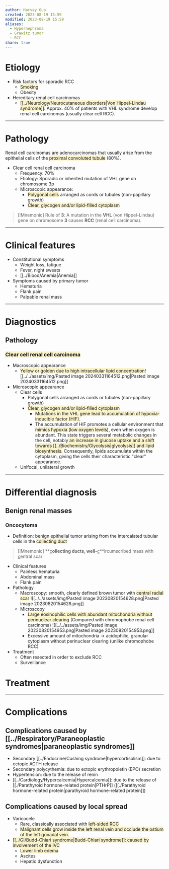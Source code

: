 ```yaml
---
author: Harvey Guo
created: 2023-08-19 15:59
modified: 2023-08-19 15:59
aliases:
  - Hypernephroma
  - Grawitz tumor
  - RCC
share: true
---
```

# Etiology
- Risk factors for sporadic RCC
	- <span style="background:rgba(240, 200, 0, 0.2)">Smoking</span>
	- Obesity
- Hereditary renal cell carcinomas
	- <span style="background:rgba(240, 200, 0, 0.2)">[[../Neurology/Neurocutaneous disorders|Von Hippel-Lindau syndrome]]</span>: Approx. 40% of patients with VHL syndrome develop renal cell carcinomas (usually clear cell RCC).

---
# Pathology
Renal cell carcinomas are adenocarcinomas that usually arise from the epithelial cells of the <span style="background:rgba(240, 200, 0, 0.2)">proximal convoluted tubule</span> (80%).
- Clear cell renal cell carcinoma
	- Frequency: 70%
	- Etiology: Sporadic or inherited mutation of VHL gene on chromosome 3p
	- Microscopic appearance: 
		- <span style="background:rgba(240, 200, 0, 0.2)">Polygonal cells</span> arranged as cords or tubules (non-papillary growth)
		- <span style="background:rgba(240, 200, 0, 0.2)">Clear, glycogen and/or lipid-filled cytoplasm</span>
 
 >[!Mnemonic] 
>Rule of **3**: A mutation in the **VHL** (von Hippel-Lindau) gene on chromosome **3** causes **RCC** (renal cell carcinoma).


---
# Clinical features
- Constitutional symptoms
	- Weight loss, fatigue
	- Fever, night sweats 
	- [[../Blood/Anemia|Anemia]]
- Symptoms caused by primary tumor
	- Hematuria 
	- Flank pain 
	- Palpable renal mass 

---
# Diagnostics
## Pathology
### <span style="background:rgba(240, 200, 0, 0.2)">Clear cell renal cell carcinoma</span>
- Macroscopic appearance
	- <span style="background:rgba(240, 200, 0, 0.2)">Yellow or golden due to high intracellular lipid concentration</span>![[../../assets/img/Pasted image 20240331164512.png|Pasted image 20240331164512.png]]
- Microscopic appearance
	- Clear cells 
		- Polygonal cells arranged as cords or tubules (non-papillary growth)
		- <span style="background:rgba(240, 200, 0, 0.2)">Clear, glycogen and/or lipid-filled cytoplasm</span>
			- <span style="background:rgba(240, 200, 0, 0.2)">Mutations in the VHL gene lead to accumulation of hypoxia-inducible factor (HIF). </span>
			- The accumulation of HIF promotes a cellular environment that <span style="background:rgba(240, 200, 0, 0.2)">mimics hypoxia (low oxygen levels)</span>, even when oxygen is abundant. This state triggers several metabolic changes in the cell, notably<span style="background:rgba(240, 200, 0, 0.2)"> an increase in glucose uptake and a shift towards [[../Biochemistry/Glycolysis|glycolysis]] and lipid biosynthesis.</span> Consequently, lipids accumulate within the cytoplasm, giving the cells their characteristic "clear" appearance.
	- Unifocal, unilateral growth

---
# Differential diagnosis
## Benign renal masses
### Oncocytoma
- Definition: benign epithelial tumor arising from the intercalated tubular cells in the <span style="background:rgba(240, 200, 0, 0.2)">collecting duct</span>
>[!Mnemonic] 
>**<u>c</u>**ollecting ducts, well-**<u>c</u>**ircumscribed mass with <u>c</u>entral scar
- Clinical features 
	- Painless hematuria
	- Abdominal mass
	- Flank pain
- Pathology
	- Macroscopy: smooth, clearly defined brown tumor with <span style="background:rgba(240, 200, 0, 0.2)">central radial scar</span> ![[../../assets/img/Pasted image 20230820154628.png|Pasted image 20230820154628.png]]
	- Microscopy
		- <span style="background:rgba(240, 200, 0, 0.2)">Large eosinophilic cells with abundant mitochondria without perinuclear clearing</span> (Compared with chromophobe renal cell carcinoma) ![[../../assets/img/Pasted image 20230820154953.png|Pasted image 20230820154953.png]]
		- Excessive amount of mitochondria → acidophilic, granular cytoplasm without perinuclear clearing (unlike chromophobe RCC)
- Treatment
	- Often resected in order to exclude RCC
	- Surveillance
# Treatment


---

# Complications
## Complications caused by [[../Respiratory/Paraneoplastic syndromes|paraneoplastic syndromes]]
- Secondary [[../Endocrine/Cushing syndrome|hypercortisolism]]: due to ectopic ACTH release
- Secondary polycythemia: due to ectopic erythropoietin (EPO) secretion
- Hypertension: due to the release of renin
- [[../Cardiology/Hypercalcemia|Hypercalcemia]]: due to the release of [[./Parathyroid hormone-related protein|PTHrP]] ([[./Parathyroid hormone-related protein|parathyroid hormone-related protein]])
## Complications caused by local spread
- Varicocele
	- Rare, classically associated with <span style="background:rgba(240, 200, 0, 0.2)">left-sided RCC</span>
	- <span style="background:rgba(240, 200, 0, 0.2)">Malignant cells grow inside the left renal vein and occlude the ostium of the left gonadal vein.</span> 
- <span style="background:rgba(240, 200, 0, 0.2)">[[../GI/Budd-Chiari syndrome|Budd-Chiari syndrome]]: caused by involvement of the IVC</span>
	- <span style="background:rgba(240, 200, 0, 0.2)">Lower limb edema</span>
	- Ascites
	- Hepatic dysfunction